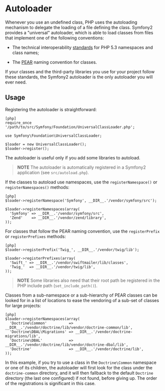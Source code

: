 Autoloader
==========

Whenever you use an undefined class, PHP uses the autoloading mechanism to
delegate the loading of a file defining the class. Symfony2 provides a
"universal" autoloader, which is able to load classes from files that
implement one of the following conventions:

  * The technical interoperability [standards][1] for PHP 5.3 namespaces and class
    names;

  * The [PEAR][2] naming convention for classes.

If your classes and the third-party libraries you use for your project follow
these standards, the Symfony2 autoloader is the only autoloader you will ever
need.

Usage
-----

Registering the autoloader is straightforward:

    [php]
    require_once '/path/to/src/Symfony/Foundation/UniversalClassLoader.php';

    use Symfony\Foundation\UniversalClassLoader;

    $loader = new UniversalClassLoader();
    $loader->register();

The autoloader is useful only if you add some libraries to autoload.

>**NOTE**
>The autoloader is automatically registered in a Symfony2 application (see
>`src/autoload.php`).

If the classes to autoload use namespaces, use the `registerNamespace()` or
`registerNamespaces()` methods:

    [php]
    $loader->registerNamespace('Symfony', __DIR__.'/vendor/symfony/src');

    $loader->registerNamespaces(array(
      'Symfony' => __DIR__.'/vendor/symfony/src',
      'Zend'    => __DIR__.'/vendor/zend/library',
    ));

For classes that follow the PEAR naming convention, use the `registerPrefix`
or `registerPrefixes` methods:

    [php]
    $loader->registerPrefix('Twig_', __DIR__.'/vendor/twig/lib');

    $loader->registerPrefixes(array(
      'Swift_' => __DIR__.'/vendor/swiftmailer/lib/classes',
      'Twig_'  => __DIR__.'/vendor/twig/lib',
    ));

>**NOTE**
>Some libraries also need that their root path be registered in the PHP include
>path (`set_include_path()`).

Classes from a sub-namespace or a sub-hierarchy of PEAR classes can be looked
for in a list of locations to ease the vendoring of a sub-set of classes for
large projects:

    [php]
    $loader->registerNamespaces(array(
      'Doctrine\Common'          => __DIR__.'/vendor/doctrine/lib/vendor/doctrine-common/lib',
      'Doctrine\DBAL\Migrations' => __DIR__.'/vendor/doctrine-migrations/lib',
      'Doctrine\DBAL'            => __DIR__.'/vendor/doctrine/lib/vendor/doctrine-dbal/lib',
      'Doctrine'                 => __DIR__.'/vendor/doctrine/lib',
    ));

In this example, if you try to use a class in the `Doctrine\Common` namespace
or one of its children, the autoloader will first look for the class under the
`doctrine-common` directory, and it will then fallback to the default
`Doctrine` directory (the last one configured) if not found, before giving up.
The order of the registrations is significant in this case.

[1]: http://groups.google.com/group/php-standards/web/psr-0-final-proposal
[2]: http://pear.php.net/manual/en/standards.php
